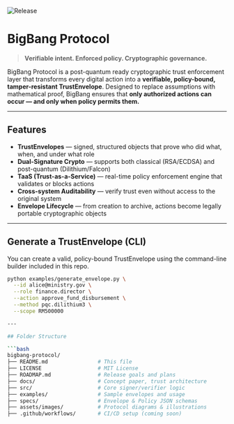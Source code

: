 ![Release](https://img.shields.io/github/v/release/patahul/bigbang-protocol?label=Genesis%20Release&style=flat-square)
# BigBang Protocol

> **Verifiable intent. Enforced policy. Cryptographic governance.**

BigBang Protocol is a post-quantum ready cryptographic trust enforcement layer that transforms every digital action into a **verifiable, policy-bound, tamper-resistant TrustEnvelope**. Designed to replace assumptions with mathematical proof, BigBang ensures that **only authorized actions can occur — and only when policy permits them.**

---

## Features

- **TrustEnvelopes** — signed, structured objects that prove who did what, when, and under what role
- **Dual-Signature Crypto** — supports both classical (RSA/ECDSA) and post-quantum (Dilithium/Falcon)
- **TaaS (Trust-as-a-Service)** — real-time policy enforcement engine that validates or blocks actions
- **Cross-system Auditability** — verify trust even without access to the original system
- **Envelope Lifecycle** — from creation to archive, actions become legally portable cryptographic objects

---

## Generate a TrustEnvelope (CLI)

You can create a valid, policy-bound TrustEnvelope using the command-line builder included in this repo.

```bash
python examples/generate_envelope.py \
  --id alice@ministry.gov \
  --role finance.director \
  --action approve_fund_disbursement \
  --method pqc.dilithium3 \
  --scope RM500000

---

## Folder Structure

```bash
bigbang-protocol/
├── README.md                # This file
├── LICENSE                  # MIT License
├── ROADMAP.md               # Release goals and plans
├── docs/                    # Concept paper, trust architecture
├── src/                     # Core signer/verifier logic
├── examples/                # Sample envelopes and usage
├── specs/                   # Envelope & Policy JSON schemas
├── assets/images/           # Protocol diagrams & illustrations
├── .github/workflows/       # CI/CD setup (coming soon)
